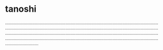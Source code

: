 # tanoshi
...........................................................................................................................................................................................................................................................................................................................................................................................................................................................................................................................................
